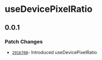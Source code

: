 # useDevicePixelRatio

## 0.0.1

### Patch Changes

- [`2916708`](https://github.com/changeelog/reactuse/commit/2916708a81fbba7dc605c8054612e0952405079e)- Introduced useDevicePixelRatio
